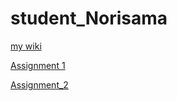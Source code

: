 # student_Norisama

[my wiki](https://github.com/bcb420-2020/student_Norisama/wiki)

[Assignment 1](https://htmlpreview.github.io/?https://github.com/bcb420-2020/student_Norisama/blob/master/Assignment1.html)

[Assignment_2](https://github.com/bcb420-2020/student_Norisama/A2_BihanZhu.nb.html)
